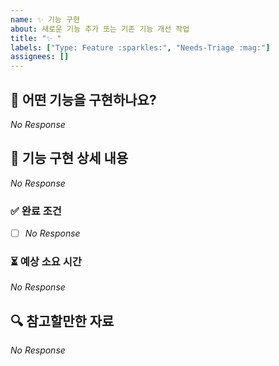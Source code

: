```yaml
---
name: ✨ 기능 구현
about: 새로운 기능 추가 또는 기존 기능 개선 작업
title: "✨ "
labels: ["Type: Feature :sparkles:", "Needs-Triage :mag:"]
assignees: []
---
```


## 📌 어떤 기능을 구현하나요?

<!--
  구현하려는 기능과 목적을 3줄 이내로 간결하게 설명해주세요.
  이 변경이 왜 필요한가요? 어떤 문제를 해결하나요?
  (예시) 사용자 경험 개선을 위해, 토큰 자동 갱신 기능을 추가한다.
-->

_No Response_

## 📜 기능 구현 상세 내용

<!--
  기능 구현을 위해 필요한 구체적인 작업 목록을 나열해주세요.
  (예시) 클라이언트 측에서 401 응답을 받으면, 리프레시 토큰을 이용해 백그라운드에서 액세스 토큰을 재발급한다.
-->

_No Response_

### ✅ 완료 조건

<!--
  어떤 상태가 되면 기능 구현이 완료된 것으로 간주하나요?
  (예시) 액세스 토큰이 만료되고, 리프레시 토큰이 남아있는 상태에서 요청을 보내면 요청이 성공한다.
-->

- [ ] _No Response_

### ⏳ 예상 소요 시간

<!--
  예상되는 작업 소요 시간을 대략적으로 입력해주세요.
-->

_No Response_

## 🔍 참고할만한 자료

<!--
  참고할만한 코드, 관련 문서 등을 자유롭게 추가하세요.
  (예시) [JWT 로그인 구현](https://...)
-->

_No Response_
